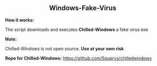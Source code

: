 <h2 align="center"> Windows-Fake-Virus </h2>

**How it works:**

The script downloads and executes **Chilled-Windows** a fake virus exe

**Note:**

Chilled-Windows is not open source. **Use at your own risk**



**Repo for Chilled-Windows:**
https://github.com/Squerys/chilledwindows
